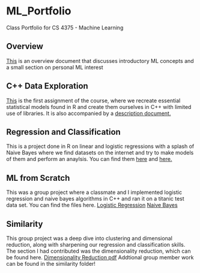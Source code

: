 # ML_Portfolio
Class Portfolio for CS 4375 - Machine Learning

## Overview
[This](Overview_of_ML.pdf) is an overview document that discusses introductory ML concepts and a small section on personal ML interest

## C++ Data Exploration
[This](dataExploration.cpp) is the first assignment of the course, where we recreate essential statistical models found in R and create them ourselves in C++ with limited use of libraries. It is also accompanied by a [description document.](ML_Portfolio_Assignment.pdf)

## Regression and Classification
This is a project done in R on linear and logistic regressions with a splash of Naive Bayes where we find datasets on the internet and try to make models of them and perform an anaylsis. You can find them [here](Regression.pdf) and [here.](Classification.pdf)

## ML from Scratch
This was a group project where a classmate and I implemented logistic regression and naive bayes algorithms in C++ and ran it on a titanic test data set. You can find the files here. 
[Logistic Regression](LogR.cpp)
[Naive Bayes](naiveBayes.cpp)

## Similarity
This group project was a deep dive into clustering and dimensional reduction, along with sharpening our regression and classification skills. The section I had contributed was the dimensionality reduction, which can be found here. [Dimensionality Reduction pdf](Dimensionality_Reduction.pdf)
Addtional group member work can be found in the similarity folder!
